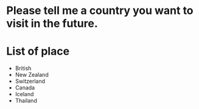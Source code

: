 # Please tell me a country you want to visit in the future.

# List of place
- British
- New Zealand
- Switzerland
- Canada
- Iceland
- Thailand

